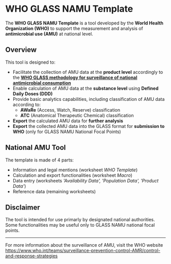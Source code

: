 
# WHO GLASS NAMU Template

The **WHO GLASS NAMU Template** is a tool developed by the **World Health Organization (WHO)** to support the measurement and analysis of **antimicrobial use (AMU)** at national level.

## Overview

This tool is designed to:

- Facilitate the collection of AMU data at the **product level** accordingly to the [**WHO GLASS methodology for surveillance of national antimicrobial consumption**](https://www.who.int/publications/i/item/9789240012639)
- Enable calculation of AMU data at the **substance level** using **Defined Daily Doses (DDD)**
- Provide basic analytics capabilities, including classification of AMU data according to:
  - **AWaRe** (Access, Watch, Reserve) classification
  - **ATC** (Anatomical Therapeutic Chemical) classification
- **Export** the calculated AMU data for **further analysis**
- **Export** the collected AMU data into the GLASS format for **submission to WHO** (only for GLASS NAMU National Focal Points)

## National AMU Tool

The template is made of 4 parts:
- Information and legal mentions (worksheet _WHO Template_)
- Calculation and export functionalities (worksheet _Macro_)
- Data entry (worksheets _'Availability Data', 'Population Data', 'Product Data'_)
- Reference data (remaining worksheets)

## Disclaimer

The tool is intended for use primarly by designated national authorities. Some functionalities may be useful only to GLASS NAMU national focal points.

---

For more information about the surveillance of AMU, visit the WHO website <https://www.who.int/teams/surveillance-prevention-control-AMR/control-and-response-strategies>
